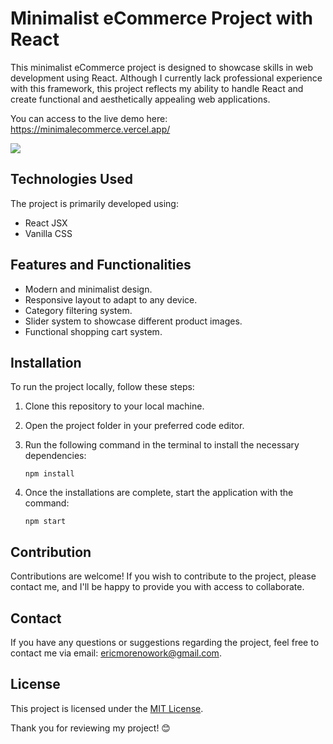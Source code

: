 # Minimalist eCommerce Project with React

This minimalist eCommerce project is designed to showcase skills in web development using React. Although I currently lack professional experience with this framework, this project reflects my ability to handle React and create functional and aesthetically appealing web applications.

You can access to the live demo here: https://minimalecommerce.vercel.app/


<div align-self='center'>
<img src='https://i.ibb.co/RQdckch/minimalecommerce-vercel-app.png'/>
</div>

## Technologies Used

The project is primarily developed using:

- React JSX
- Vanilla CSS

## Features and Functionalities

- Modern and minimalist design.
- Responsive layout to adapt to any device.
- Category filtering system.
- Slider system to showcase different product images.
- Functional shopping cart system.

## Installation

To run the project locally, follow these steps:

1. Clone this repository to your local machine.
2. Open the project folder in your preferred code editor.
3. Run the following command in the terminal to install the necessary dependencies:

    ```
    npm install
    ```

4. Once the installations are complete, start the application with the command:

    ```
    npm start
    ```

## Contribution

Contributions are welcome! If you wish to contribute to the project, please contact me, and I'll be happy to provide you with access to collaborate.

## Contact

If you have any questions or suggestions regarding the project, feel free to contact me via email: [ericmorenowork@gmail.com](mailto:ericmorenowork@gmail.com).

## License

This project is licensed under the [MIT License](LICENSE).

Thank you for reviewing my project! 😊
